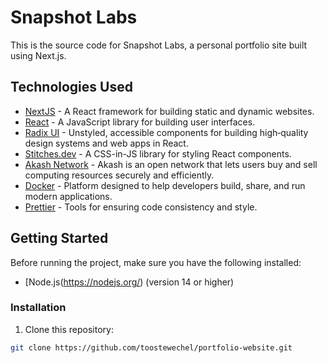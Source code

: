 # Snapshot Labs

This is the source code for Snapshot Labs, a personal portfolio site built using Next.js.

## Technologies Used

- [NextJS](https://nextjs.org/) - A React framework for building static and dynamic websites.
- [React](https://reactjs.org/) - A JavaScript library for building user interfaces.
- [Radix UI](https://www.radix-ui.com/) - Unstyled, accessible components for building high‑quality design systems and web apps in React.
- [Stitches.dev](https://stitches.dev/) - A CSS-in-JS library for styling React components.
- [Akash Network](https://akash.network/) - Akash is an open network that lets users buy and sell computing resources securely and efficiently.
- [Docker](https://www.docker.com/) - Platform designed to help developers build, share, and run modern applications.
- [Prettier](https://prettier.io/) - Tools for ensuring code consistency and style.

## Getting Started

Before running the project, make sure you have the following installed:

- [Node.js(https://nodejs.org/) (version 14 or higher)

### Installation

1. Clone this repository:

```bash
git clone https://github.com/toostewechel/portfolio-website.git
```
